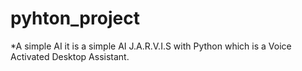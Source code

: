 # pyhton_project
*A simple AI 
it is a simple AI 
J.A.R.V.I.S with Python which is a Voice Activated Desktop Assistant.
